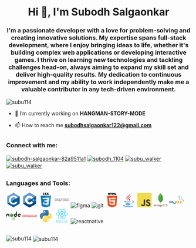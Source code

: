 <h1 align="center">Hi 👋, I'm Subodh Salgaonkar</h1>
<h3 align="center">I'm a passionate developer with a love for problem-solving and creating innovative solutions. My expertise spans full-stack development, where I enjoy bringing ideas to life, whether it's building complex web applications or developing interactive games. I thrive on learning new technologies and tackling challenges head-on, always aiming to expand my skill set and deliver high-quality results. My dedication to continuous improvement and my ability to work independently make me a valuable contributor in any tech-driven environment.</h3>

<p align="left"> <img src="https://komarev.com/ghpvc/?username=subu114&label=Profile%20views&color=0e75b6&style=flat" alt="subu114" /> </p>

- 🔭 I’m currently working on **HANGMAN-STORY-MODE**

- 📫 How to reach me **subodhsalgaonkar122@gmail.com**

##

<h3 align="left">Connect with me:</h3>
<p align="left">
<a href="https://linkedin.com/in/subodh-salgaonkar-82a9511a1" target="_blank"><img align="center" src="https://raw.githubusercontent.com/rahuldkjain/github-profile-readme-generator/master/src/images/icons/Social/linked-in-alt.svg" alt="subodh-salgaonkar-82a9511a1" height="30" width="40" /></a>
<a href="https://instagram.com/subodh_1104" target="_blank"><img align="center" src="https://raw.githubusercontent.com/rahuldkjain/github-profile-readme-generator/master/src/images/icons/Social/instagram.svg" alt="subodh_1104" height="30" width="40" /></a>
<a href="https://www.codechef.com/users/subu_walker" target="_blank"><img align="center" src="https://cdn.jsdelivr.net/npm/simple-icons@3.1.0/icons/codechef.svg" alt="subu_walker" height="30" width="40" /></a>
<a href="https://leetcode.com/u/Glltj3mJhQ" target="blank"><img align="center" src="https://cdn.jsdelivr.net/npm/simple-icons@3.1.0/icons/leetcode.svg" alt="subu_walker" height="30" width="40" /></a>
</p>

##

<h3 align="left">Languages and Tools:</h3>
<p align="left">
    <img src="https://raw.githubusercontent.com/devicons/devicon/master/icons/c/c-original.svg" alt="c" width="40" height="40"/>
    <img src="https://raw.githubusercontent.com/devicons/devicon/master/icons/cplusplus/cplusplus-original.svg" alt="cplusplus" width="40" height="40"/>
    <img src="https://raw.githubusercontent.com/devicons/devicon/master/icons/css3/css3-original-wordmark.svg" alt="css3" width="40" height="40"/>
    <img src="https://raw.githubusercontent.com/devicons/devicon/master/icons/express/express-original-wordmark.svg" alt="express" width="40" height="40"/>
    <img src="https://www.vectorlogo.zone/logos/figma/figma-icon.svg" alt="figma" width="40" height="40"/>
    <img src="https://www.vectorlogo.zone/logos/git-scm/git-scm-icon.svg" alt="git" width="40" height="40"/>
    <img src="https://raw.githubusercontent.com/devicons/devicon/master/icons/html5/html5-original-wordmark.svg" alt="html5" width="40" height="40"/>
    <img src="https://raw.githubusercontent.com/devicons/devicon/master/icons/java/java-original.svg" alt="java" width="40" height="40"/>
    <img src="https://raw.githubusercontent.com/devicons/devicon/master/icons/javascript/javascript-original.svg" alt="javascript" width="40" height="40"/>
    <img src="https://raw.githubusercontent.com/devicons/devicon/master/icons/mongodb/mongodb-original-wordmark.svg" alt="mongodb" width="40" height="40"/>
    <img src="https://raw.githubusercontent.com/devicons/devicon/master/icons/mysql/mysql-original-wordmark.svg" alt="mysql" width="40" height="40"/>
    <img src="https://raw.githubusercontent.com/devicons/devicon/master/icons/nodejs/nodejs-original-wordmark.svg" alt="nodejs" width="40" height="40"/>
    <img src="https://raw.githubusercontent.com/devicons/devicon/master/icons/oracle/oracle-original.svg" alt="oracle" width="40" height="40"/>
    <img src="https://raw.githubusercontent.com/devicons/devicon/master/icons/python/python-original.svg" alt="python" width="40" height="40"/>
    <img src="https://raw.githubusercontent.com/devicons/devicon/master/icons/react/react-original-wordmark.svg" alt="react" width="40" height="40"/>
    <img src="https://reactnative.dev/img/header_logo.svg" alt="reactnative" width="40" height="40"/>
</p>

##

<p><img align="left" src="https://github-readme-stats.vercel.app/api/top-langs?username=subu114&show_icons=true&locale=en&layout=compact" alt="subu114" /></p>

<p>&nbsp;<img align="center" src="https://github-readme-stats.vercel.app/api?username=subu114&show_icons=true&locale=en" alt="subu114" /></p>
